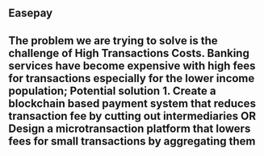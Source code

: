 ## Easepay

## The problem we are trying to solve is the challenge of High Transactions Costs. Banking services have become expensive with high fees for transactions especially for the lower income population;   Potential solution 1. Create a blockchain based payment system that reduces transaction fee by cutting out intermediaries OR Design a microtransaction platform that lowers fees for small transactions by aggregating them